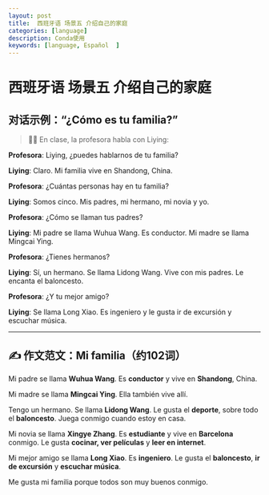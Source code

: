 ```yaml
---
layout: post
title:  西班牙语 场景五 介绍自己的家庭
categories: [language] 
description: Conda使用
keywords: [language, Español  ] 
---
```


# 西班牙语 场景五 介绍自己的家庭

## 对话示例：**“¿Cómo es tu familia?”**

> 👩‍🏫 En clase, la profesora habla con Liying:

**Profesora**: Liying, ¿puedes hablarnos de tu familia?

**Liying**: Claro. Mi familia vive en Shandong, China.

**Profesora**: ¿Cuántas personas hay en tu familia?

**Liying**: Somos cinco. Mis padres, mi hermano, mi novia y yo.

**Profesora**: ¿Cómo se llaman tus padres?

**Liying**: Mi padre se llama Wuhua Wang. Es conductor.
 Mi madre se llama Mingcai Ying.

**Profesora**: ¿Tienes hermanos?

**Liying**: Sí, un hermano. Se llama Lidong Wang. Vive con mis padres. Le encanta el baloncesto.

**Profesora**: ¿Y tu mejor amigo?

**Liying**: Se llama Long Xiao. Es ingeniero y le gusta ir de excursión y escuchar música.

------

## ✍️ 作文范文：**Mi familia**（约102词）

Mi padre se llama **Wuhua Wang**. Es **conductor** y vive en **Shandong**, China.

Mi madre se llama **Mingcai Ying**. Ella también vive allí.

Tengo un hermano. Se llama **Lidong Wang**. Le gusta el **deporte**, sobre todo el **baloncesto**. Juega conmigo cuando estoy en casa.

Mi novia se llama **Xingye Zhang**. Es **estudiante** y vive en **Barcelona** conmigo. Le gusta **cocinar, ver películas** y **leer en internet**.

Mi mejor amigo se llama **Long Xiao**. Es **ingeniero**. Le gusta el **baloncesto**, **ir de excursión** y **escuchar música**.

 Me gusta mi familia porque todos son muy buenos conmigo.
